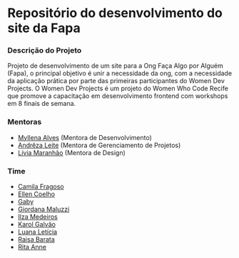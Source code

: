 # Repositório do desenvolvimento do site da Fapa


### Descrição do Projeto

Projeto de desenvolvimento de um site para a Ong Faça Algo por Alguém (Fapa), o principal objetivo é unir a necessidade da ong, com a necessidade da aplicação prática por parte das primeiras participantes do Women Dev Projects. O Women Dev Projects é um projeto do Women Who Code Recife que promove a capacitação em desenvolvimento frontend com workshops em 8 finais de semana.

### Mentoras 

- [Myllena Alves](https://github.com/myllenaalves) (Mentora de Desenvolvimento)
- [Andrêza Leite](https://github.com/andrezaleite) (Mentora de Gerenciamento de Projetos)
- [Lívia Maranhão](https://www.behance.net/liviafmaranhao) (Mentora de Design)

### Time

- [Camila Fragoso](https://github.com/camilafragoso)
- [Ellen Coelho](https://github.com/EllenCoe)
- [Gaby]()
- [Giordana Maluzzi]()
- [Ilza Medeiros](https://github.com/ilzinha)
- [Karol Galvão](https://github.com/karolgalvao)
- [Luana Letícia](https://github.com/Luana-Leticia)
- [Raisa Barata](https://github.com/RaissaMariaB)
- [Rita Anne](https://github.com/ritaanne)

